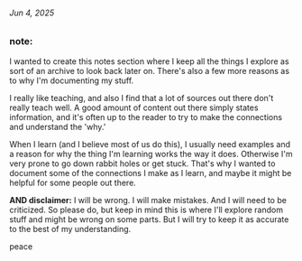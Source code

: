###### Jun 4, 2025

### note:

I wanted to create this notes section where I keep all the things I explore as
sort of an archive to look back later on. There's also a few more reasons as to why 
I'm documenting my stuff.

I really like teaching, and also I find that a lot of sources out there don't really
teach well. A good amount of content out there simply states information, and it's 
often up to the reader to try to make the connections and understand the 'why.'

When I learn (and I believe most of us do this), I usually need examples and a reason for
why the thing I'm learning works the way it does. Otherwise I'm very prone to go down 
rabbit holes or get stuck. That's why I wanted to document some of the connections I make
as I learn, and maybe it might be helpful for some people out there.

**AND disclaimer:** I will be wrong. I will make mistakes. And I will need to be criticized. 
So please do, but keep in mind this is where I'll explore random stuff and might be wrong on 
some parts. But I will try to keep it as accurate to the best of my understanding.

peace